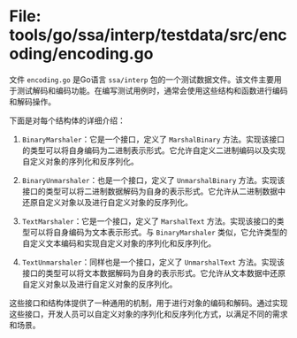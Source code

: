 # File: tools/go/ssa/interp/testdata/src/encoding/encoding.go

文件 `encoding.go` 是Go语言 `ssa/interp` 包的一个测试数据文件。该文件主要用于测试解码和编码功能。在编写测试用例时，通常会使用这些结构和函数进行编码和解码操作。

下面是对每个结构体的详细介绍：

1. `BinaryMarshaler`：它是一个接口，定义了 `MarshalBinary` 方法。实现该接口的类型可以将自身编码为二进制表示形式。它允许自定义二进制编码以及实现自定义对象的序列化和反序列化。

2. `BinaryUnmarshaler`：也是一个接口，定义了 `UnmarshalBinary` 方法。实现该接口的类型可以将二进制数据解码为自身的表示形式。它允许从二进制数据中还原自定义对象以及进行自定义对象的反序列化。

3. `TextMarshaler`：它是一个接口，定义了 `MarshalText` 方法。实现该接口的类型可以将自身编码为文本表示形式。与 `BinaryMarshaler` 类似，它允许类型的自定义文本编码和实现自定义对象的序列化和反序列化。

4. `TextUnmarshaler`：同样也是一个接口，定义了 `UnmarshalText` 方法。实现该接口的类型可以将文本数据解码为自身的表示形式。它允许从文本数据中还原自定义对象以及进行自定义对象的反序列化。

这些接口和结构体提供了一种通用的机制，用于进行对象的编码和解码。通过实现这些接口，开发人员可以自定义对象的序列化和反序列化方式，以满足不同的需求和场景。

